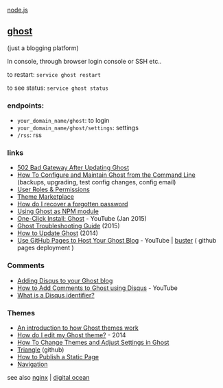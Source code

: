 [node.js](node.md)

## [ghost](https://ghost.org/)
(just a blogging platform)

In console, through browser login console or SSH etc..

to restart: `service ghost restart`

to see status: `service ghost status`


### endpoints:
- `your_domain_name/ghost`: to login
- `your_domain_name/ghost/settings`: settings
- `/rss`: rss

### links
- [502 Bad Gateway After Updating Ghost](https://www.digitalocean.com/community/questions/502-bad-gateway-after-updating-ghost)
- [How To Configure and Maintain Ghost from the Command Line](https://www.digitalocean.com/community/tutorials/how-to-configure-and-maintain-ghost-from-the-command-line) (backups, upgrading, test config changes, config email)
- [User Roles & Permissions](https://github.com/TryGhost/Ghost/wiki/User-Roles-&-Permissions)
- [Theme Marketplace](http://marketplace.ghost.org/)
- [How do I recover a forgotten password](http://support.ghost.org/forgot-password/)
- [Using Ghost as NPM module](https://github.com/TryGhost/Ghost/wiki/Using-Ghost-as-an-npm-module)
- [One-Click Install: Ghost](https://www.youtube.com/watch?v=y4vQhuBZDeQ) - YouTube (Jan 2015)
- [Ghost Troubleshooting Guide](http://support.ghost.org/troubleshooting/#fix-for-general-npm-install-errors) (2015)
- [How to Update Ghost](https://www.ghostforbeginners.com/how-to-update-ghost/) (2014)
- [Use GitHub Pages to Host Your Ghost Blog](https://www.youtube.com/watch?v=HM1eDEaN2_E) - YouTube | [buster](https://github.com/axitkhurana/buster) ( github pages deployment )

### Comments
- [Adding Disqus to your Ghost blog](http://academy.ghost.org/adding-disqus-to-your-ghost-blog/)
- [How to Add Comments to Ghost using Disqus](https://www.youtube.com/watch?v=93lGoedIIp0) - YouTube
- [What is a Disqus identifier?](https://help.disqus.com/customer/portal/articles/472099-what-is-a-disqus-identifier-)

### Themes
- [An introduction to how Ghost themes work](https://themes.ghost.org/)
- [How do I edit my Ghost theme?](http://support.ghost.org/edit-ghost-theme/) - 2014
- [How To Change Themes and Adjust Settings in Ghost](https://www.digitalocean.com/community/tutorials/how-to-change-themes-and-adjust-settings-in-ghost)
- [Triangle](https://github.com/HaeckDesign/triangle) (github)
- [How to Publish a Static Page](https://www.ghostforbeginners.com/how-to-publish-a-page-on-your-ghost-blog/)
- [Navigation](https://help.ghost.org/hc/en-us/articles/224938567-Navigation)

see also [nginx](../devOps/nginx.md) | [digital ocean](../devOps/digitalOcean.md)
